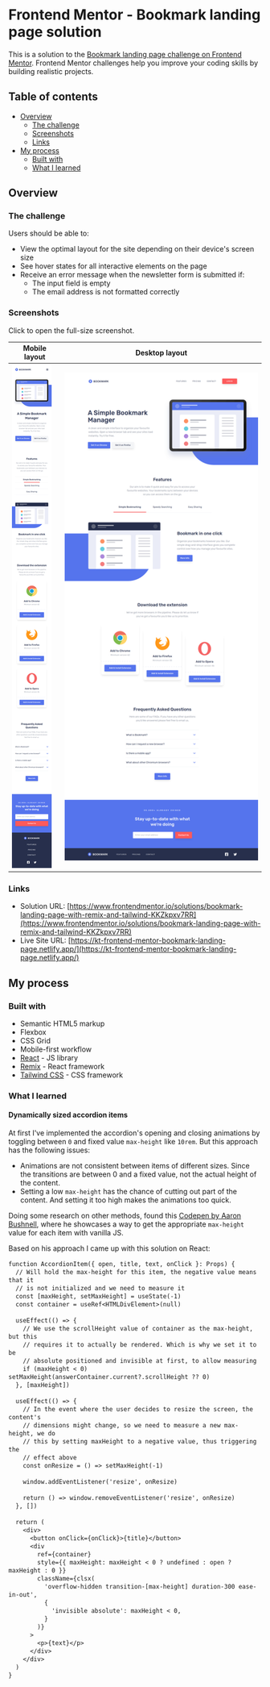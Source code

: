 # Frontend Mentor - Bookmark landing page solution

This is a solution to the [Bookmark landing page challenge on Frontend Mentor](https://www.frontendmentor.io/challenges/bookmark-landing-page-5d0b588a9edda32581d29158). Frontend Mentor challenges help you improve your coding skills by building realistic projects.

## Table of contents

- [Overview](#overview)
  - [The challenge](#the-challenge)
  - [Screenshots](#screenshots)
  - [Links](#links)
- [My process](#my-process)
  - [Built with](#built-with)
  - [What I learned](#what-i-learned)

## Overview

### The challenge

Users should be able to:

- View the optimal layout for the site depending on their device's screen size
- See hover states for all interactive elements on the page
- Receive an error message when the newsletter form is submitted if:
  - The input field is empty
  - The email address is not formatted correctly

### Screenshots

Click to open the full-size screenshot.

| Mobile layout                                                                       | Desktop layout                                                                        |
| ----------------------------------------------------------------------------------- | ------------------------------------------------------------------------------------- |
| <a href="./screenshots/mobile.png"><img src="./screenshots/mobile-thumb.png" /></a> | <a href="./screenshots/desktop.png"><img src="./screenshots/desktop-thumb.png" /></a> |

### Links

- Solution URL: [https://www.frontendmentor.io/solutions/bookmark-landing-page-with-remix-and-tailwind-KKZkpxv7RR](https://www.frontendmentor.io/solutions/bookmark-landing-page-with-remix-and-tailwind-KKZkpxv7RR)
- Live Site URL: [https://kt-frontend-mentor-bookmark-landing-page.netlify.app/](https://kt-frontend-mentor-bookmark-landing-page.netlify.app/)

## My process

### Built with

- Semantic HTML5 markup
- Flexbox
- CSS Grid
- Mobile-first workflow
- [React](https://reactjs.org/) - JS library
- [Remix](https://remix.run/) - React framework
- [Tailwind CSS](https://tailwindcss.com/) - CSS framework

### What I learned

#### Dynamically sized accordion items

At first I've implemented the accordion's opening and closing animations by toggling between `0` and fixed value `max-height` like `10rem`. But this approach has the following issues:

- Animations are not consistent between items of different sizes. Since the transitions are between 0 and a fixed value, not the actual height of the content.
- Setting a low `max-height` has the chance of cutting out part of the content. And setting it too high makes the animations too quick.

Doing some research on other methods, found this [Codepen by Aaron Bushnell](https://codepen.io/aaronbushnell/pen/eGVdzv), where he showcases a way to get the appropriate `max-height` value for each item with vanilla JS.

Based on his approach I came up with this solution on React:

```tsx
function AccordionItem({ open, title, text, onClick }: Props) {
  // Will hold the max-height for this item, the negative value means that it
  // is not initialized and we need to measure it
  const [maxHeight, setMaxHeight] = useState(-1)
  const container = useRef<HTMLDivElement>(null)

  useEffect(() => {
    // We use the scrollHeight value of container as the max-height, but this
    // requires it to actually be rendered. Which is why we set it to be
    // absolute positioned and invisible at first, to allow measuring
    if (maxHeight < 0) setMaxHeight(answerContainer.current?.scrollHeight ?? 0)
  }, [maxHeight])

  useEffect(() => {
    // In the event where the user decides to resize the screen, the content's
    // dimensions might change, so we need to measure a new max-height, we do
    // this by setting maxHeight to a negative value, thus triggering the
    // effect above
    const onResize = () => setMaxHeight(-1)

    window.addEventListener('resize', onResize)

    return () => window.removeEventListener('resize', onResize)
  }, [])

  return (
    <div>
      <button onClick={onClick}>{title}</button>
      <div
        ref={container}
        style={{ maxHeight: maxHeight < 0 ? undefined : open ? maxHeight : 0 }}
        className={clsx(
          'overflow-hidden transition-[max-height] duration-300 ease-in-out',
          {
            'invisible absolute': maxHeight < 0,
          }
        )}
      >
        <p>{text}</p>
      </div>
    </div>
  )
}
```

